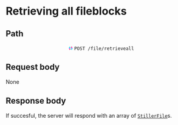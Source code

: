 # Retrieving all fileblocks

## Path

<div align="center">

<img src="jwt_logo.png" height="10px"/> `POST /file/retrieveall`

</div>

## Request body

None

## Response body

If succesful, the server will respond with an array of [`StillerFile`](/files.md)s.

